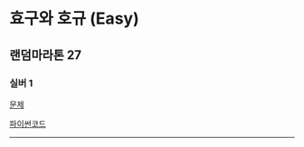 # 효구와 호규 (Easy) 
## 랜덤마라톤 27
### 실버 1
[문제](https://www.acmicpc.net/problem/26085)

[파이썬코드](26085.py)

---
